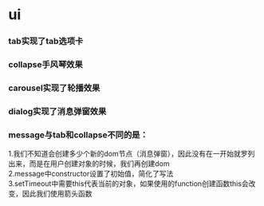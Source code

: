 # ui
### tab实现了tab选项卡
### collapse手风琴效果
### carousel实现了轮播效果
### dialog实现了消息弹窗效果
### message与tab和collapse不同的是： 
1.我们不知道会创建多少个新的dom节点（消息弹窗），因此没有在一开始就罗列出来，而是在用户创建对象的时候，我们再创建dom <br>
2.message中constructor设置了初始值，简化了写法 <br>
3.setTimeout中需要this代表当前的对象，如果使用的function创建函数this会改变，因此我们使用箭头函数<br>
